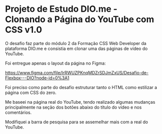 <h1>Projeto de Estudo DIO.me - Clonando a Página do YouTube com CSS v1.0</h1>

O desafio faz parte do módulo 2 da Formação CSS Web Developer da plataforma DIO.me e consistia em clonar uma das páginas de vídeo do YouTube.

Foi entregue apenas o layout da página no Figma:

https://www.figma.com/file/lrRWUZPKnqMDZrSDJmZxUS/Desafio-de-Flexbox---DIO?node-id=0%3A1

Foi preciso como parte do desafio estruturar tanto o HTML como estilizar a página com CSS do zero.

Me baseei na página real do YouTube, tendo realizado algumas mudanças principalmente na seção dos botões abaixo do título do vídeo e nos comentários.

Modifiquei a barra de pesquisa para se assemelhar mais com a real do YouTube.
